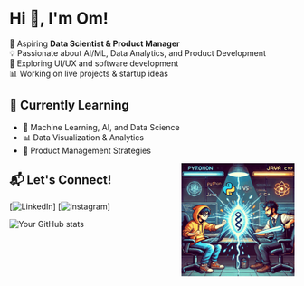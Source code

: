 # Hi 👋, I'm Om!

🚀 Aspiring **Data Scientist & Product Manager**  
💡 Passionate about AI/ML, Data Analytics, and Product Development  
📌 Exploring UI/UX and software development  
📊 Working on live projects & startup ideas  

## 🌱 Currently Learning
- 🧠 Machine Learning, AI, and Data Science
- 📊 Data Visualization & Analytics
- 🎯 Product Management Strategies
<p align="left">
  <img src="https://raw.githubusercontent.com/OmJee210306/om-codes/main/animated_battle_smaller.gif" width="200" align="right"> 
</p>



## 📬 Let's Connect!
[![LinkedIn](www.linkedin.com/in/om-jee-185851299)]
[![Instagram](https://www.instagram.com/_omnotfound/)]


![Your GitHub stats](https://github-readme-stats.vercel.app/api?username=om-codes&show_icons=true&theme=dark)
